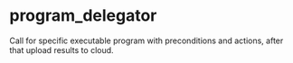 # program_delegator
Call for specific executable program with preconditions and actions, after that upload results to cloud.
